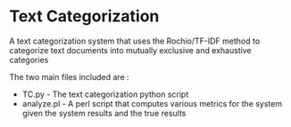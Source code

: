 Text Categorization
====================
A text categorization system that uses the Rochio/TF-IDF method to categorize text documents into mutually exclusive and exhaustive categories

The two main files included are :

* TC.py - The text categorization python script
* analyze.pl - A perl script that computes various metrics for the system given the system results and the true results
